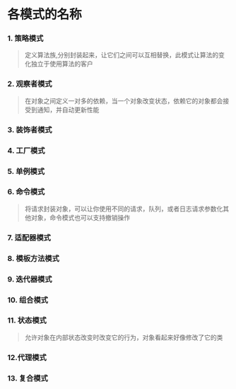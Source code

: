 # 各模式的名称
### 1. 策略模式
> 定义算法族,分别封装起来，让它们之间可以互相替换，此模式让算法的变化独立于使用算法的客户
### 2. 观察者模式
> 在对象之间定义一对多的依赖，当一个对象改变状态，依赖它的对象都会接受到通知，并自动更新性能
### 3. 装饰者模式
### 4. 工厂模式
### 5. 单例模式
### 6. 命令模式
> 将请求封装对象，可以让你使用不同的请求，队列，或者日志请求参数化其他对象，命令模式也可以支持撤销操作
### 7. 适配器模式
### 8. 模板方法模式
### 9. 迭代器模式
### 10. 组合模式
### 11. 状态模式
> 允许对象在内部状态改变时改变它的行为，对象看起来好像修改了它的类
### 12.代理模式
### 13. 复合模式
